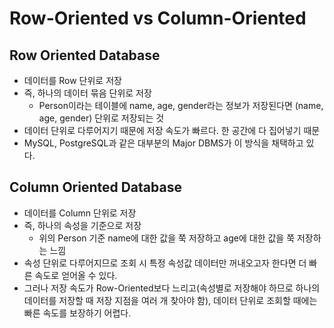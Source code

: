 # Row-Oriented vs Column-Oriented

## Row Oriented Database

* 데이터를 Row 단위로 저장
* 즉, 하나의 데이터 묶음 단위로 저장
  * Person이라는 테이블에 name, age, gender라는 정보가 저장된다면 (name, age, gender) 단위로 저장되는 것
* 데이터 단위로 다루어지기 때문에 저장 속도가 빠르다. 한 공간에 다 집어넣기 때문
* MySQL, PostgreSQL과 같은 대부분의 Major DBMS가 이 방식을 채택하고 있다.

## Column Oriented Database

* 데이터를 Column 단위로 저장
* 즉, 하나의 속성을 기준으로 저장
  * 위의 Person 기준 name에 대한 값을 쭉 저장하고 age에 대한 값을 쭉 저장하는 느낌
* 속성 단위로 다루어지므로 조회 시 특정 속성값 데이터만 꺼내오고자 한다면 더 빠른 속도로 얻어올 수 있다.
* 그러나 저장 속도가 Row-Oriented보다 느리고(속성별로 저장해야 하므로 하나의 데이터를 저장할 때 저장 지점을 여러 개 찾아야 함), 데이터 단위로 조회할 때에는 빠른 속도를 보장하기 어렵다.
